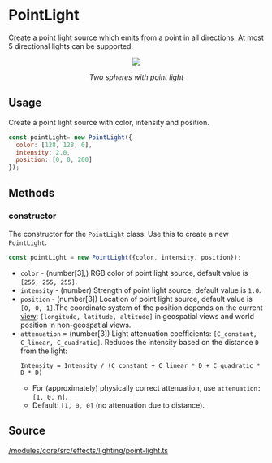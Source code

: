# PointLight

Create a point light source which emits from a point in all directions. At most 5 directional lights can be supported.

<div align="center">
  <div>
    <img src="https://raw.github.com/visgl/deck.gl-data/master/images/whats-new/point-light.gif" />
    <p><i>Two spheres with point light</i></p>
  </div>
</div>

## Usage

Create a point light source with color, intensity and position.
```js
const pointLight= new PointLight({
  color: [128, 128, 0],
  intensity: 2.0,
  position: [0, 0, 200]
});
```

## Methods

### constructor

The constructor for the `PointLight` class. Use this to create a new `PointLight`.

```js
const pointLight = new PointLight({color, intensity, position});
```

* `color` - (number[3],)  RGB color of point light source, default value is `[255, 255, 255]`.
* `intensity` - (number) Strength of point light source, default value is `1.0`.
* `position` - (number[3])  Location of point light source, default value is `[0, 0, 1]`.The coordinate system of the position depends on the current [view](./deck.md#views): `[longitude, latitude, altitude]` in geospatial views and world position in non-geospatial views.
* `attenuation` = (number[3]) Light attenuation coefficients: `[C_constant, C_linear, C_quadratic]`. Reduces the intensity based on the distance `D` from the light:
   ```
   Intensity = Intensity / (C_constant + C_linear * D + C_quadratic * D * D)
   ```
     * For (approximately) physically correct attenuation, use `attenuation: [1, 0, n]`.
     * Default: `[1, 0, 0]` (no attenuation due to distance).

## Source

[/modules/core/src/effects/lighting/point-light.ts](https://github.com/visgl/deck.gl/tree/9.2-release/modules/core/src/effects/lighting/point-light.ts)
